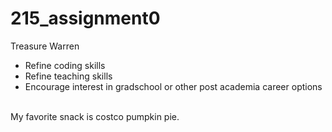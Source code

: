 # 215_assignment0
Treasure Warren
- Refine coding skills
- Refine teaching skills
- Encourage interest in gradschool or other post academia career options
<br>
My favorite snack is costco pumpkin pie.
